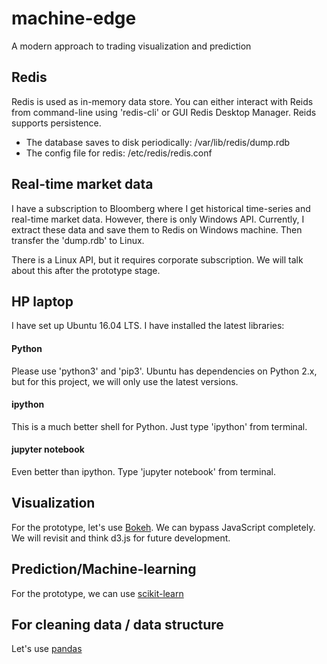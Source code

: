# machine-edge
A modern approach to trading visualization and prediction

## Redis
Redis is used as in-memory data store. You can either interact with Reids from command-line using 'redis-cli' or GUI Redis Desktop Manager. Reids supports persistence. 
* The database saves to disk periodically: /var/lib/redis/dump.rdb
* The config file for redis: /etc/redis/redis.conf

## Real-time market data
I have a subscription to Bloomberg where I get historical time-series and real-time market data. However, there is only Windows API. Currently, I extract these data and save them to Redis on Windows machine. Then transfer the 'dump.rdb' to Linux.

There is a Linux API, but it requires corporate subscription. We will talk about this after the prototype stage.

## HP laptop
I have set up Ubuntu 16.04 LTS. I have installed the latest libraries:

#### Python
Please use 'python3' and 'pip3'. Ubuntu has dependencies on Python 2.x, but for this project, we will only use the latest versions.

#### ipython
This is a much better shell for Python. Just type 'ipython' from terminal.

#### jupyter notebook
Even better than ipython. Type 'jupyter notebook' from terminal.

## Visualization
For the prototype, let's use [Bokeh](http://bokeh.pydata.org/en/latest/). We can bypass JavaScript completely. We will revisit and think d3.js for future development.

## Prediction/Machine-learning
For the prototype, we can use [scikit-learn](http://scikit-learn.org/stable/)

## For cleaning data / data structure
Let's use [pandas](http://pandas.pydata.org/)
